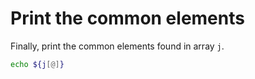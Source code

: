 # Print the common elements

Finally, print the common elements found in array `j`.

```bash
echo ${j[@]}
```
